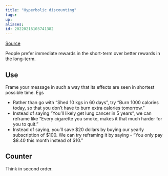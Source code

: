 ```yaml
---
title: "Hyperbolic discounting"
tags: 
up: 
aliases:
id: 20220216103741382
---
```




[Source][1]

People prefer immediate rewards in the short-term over better rewards in the long-term.

## Use
Frame your message in such a way that its effects are seen in shortest possible time. Egs
- Rather than go with “Shed 10 kgs in 60 days”, try “Burn 1000 calories today, so that you don’t have to burn extra calories tomorrow.”
- Instead of saying “You’ll likely get lung cancer in 5 years”, we can reframe like “Every cigarette you smoke, makes it that much harder for you to quit.”
- Instead of saying, you’ll save $20 dollars by buying our yearly subscription of $100. We can try reframing it by saying - “You only pay $8.40 this month instead of $10.” 

## Counter
Think in second order.


[1]: https://models.substack.com/p/hyperbolic-discounting